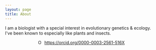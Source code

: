 ```yaml
---
layout: page
title: About
---
```


I am a biologist with a special interest in evolutionary genetics & ecology. I've been known to especially like plants and insects.

<div itemscope itemtype="https://schema.org/Person" style="display: table; margin-right: auto; margin-left: auto;"><a itemprop="sameAs" content="https://orcid.org/0000-0003-2561-516X" href="https://orcid.org/0000-0003-2561-516X" target="orcid.widget" rel="me noopener noreferrer" style="vertical-align:top;"><img src="https://orcid.org/sites/default/files/images/orcid_16x16.png" style="width:1em;margin-right:.5em;" alt="ORCID iD icon">https://orcid.org/0000-0003-2561-516X</a></div>
